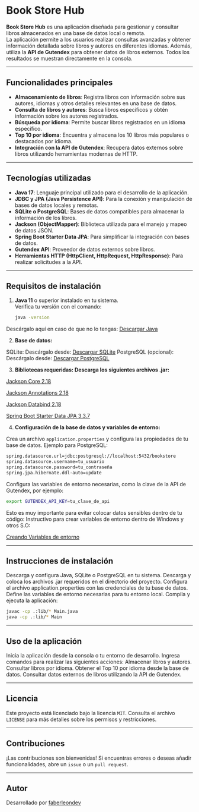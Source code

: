 # Book Store Hub

**Book Store Hub** es una aplicación diseñada para gestionar y consultar libros almacenados en una base de datos local o remota.  
La aplicación permite a los usuarios realizar consultas avanzadas y obtener información detallada sobre libros y autores en diferentes idiomas. Además, utiliza la **API de Gutendex** para obtener datos de libros externos. Todos los resultados se muestran directamente en la consola.

---

## Funcionalidades principales
- **Almacenamiento de libros**: Registra libros con información sobre sus autores, idiomas y otros detalles relevantes en una base de datos.
- **Consulta de libros y autores**: Busca libros específicos y obtén información sobre los autores registrados.
- **Búsqueda por idioma**: Permite buscar libros registrados en un idioma específico.
- **Top 10 por idioma**: Encuentra y almacena los 10 libros más populares o destacados por idioma.
- **Integración con la API de Gutendex**: Recupera datos externos sobre libros utilizando herramientas modernas de HTTP.

---

## Tecnologías utilizadas

- **Java 17**: Lenguaje principal utilizado para el desarrollo de la aplicación.
- **JDBC y JPA (Java Persistence API)**: Para la conexión y manipulación de bases de datos locales y remotas.
- **SQLite o PostgreSQL**: Bases de datos compatibles para almacenar la información de los libros.
- **Jackson (ObjectMapper)**: Biblioteca utilizada para el manejo y mapeo de datos JSON.
- **Spring Boot Starter Data JPA**: Para simplificar la integración con bases de datos.
- **Gutendex API**: Proveedor de datos externos sobre libros.
- **Herramientas HTTP (HttpClient, HttpRequest, HttpResponse)**: Para realizar solicitudes a la API.

---

## Requisitos de instalación
1. **Java 11** o superior instalado en tu sistema.  
   Verifica tu versión con el comando:
   ```bash
   java -version

Descárgalo aquí en caso de que no lo tengas:
[Descargar Java](https://www.oracle.com/java/technologies/javase-downloads.html)

2. **Base de datos:**

SQLite: Descárgalo desde:
[Descargar SQLite](https://www.sqlite.org/download.html)
PostgreSQL (opcional): Descárgalo desde:
[Descargar PostgreSQL](https://www.postgresql.org/download/)

3. **Bibliotecas requeridas: Descarga los siguientes archivos .jar:**

[Jackson Core 2.18](https://repo1.maven.org/maven2/com/fasterxml/jackson/core/jackson-core/2.18/jackson-core-2.18.0.jar)

[Jackson Annotations 2.18](https://repo1.maven.org/maven2/com/fasterxml/jackson/core/jackson-annotations/2.18/jackson-annotations-2.18.0.jar)

[Jackson Databind 2.18](https://repo1.maven.org/maven2/com/fasterxml/jackson/core/jackson-databind/2.18/jackson-databind-2.18.0.jar)

[Spring Boot Starter Data JPA 3.3.7](https://repo1.maven.org/maven2/org/springframework/boot/spring-boot-starter-data-jpa/3.3.7/spring-boot-starter-data-jpa-3.3.7.jar)

4. **Configuración de la base de datos y variables de entorno:**

Crea un archivo ``application.properties`` y configura las propiedades de tu base de datos.
Ejemplo para PostgreSQL:

```bash
spring.datasource.url=jdbc:postgresql://localhost:5432/bookstore
spring.datasource.username=tu_usuario
spring.datasource.password=tu_contraseña
spring.jpa.hibernate.ddl-auto=update
```
Configura las variables de entorno necesarias, como la clave de la API de Gutendex, por ejemplo:

```bash
export GUTENDEX_API_KEY=tu_clave_de_api
```
Esto es muy importante para evitar colocar datos sensibles dentro de tu código: Instructivo para crear variables de entorno dentro de Windows y otros S.O:

[Creando Variables de entorno](https://www.aluracursos.com/blog/como-configurar-variables-de-entorno-en-windows-linux-y-macos)

---
## Instrucciones de instalación

Descarga y configura Java, SQLite o PostgreSQL en tu sistema.
Descarga y coloca los archivos .jar requeridos en el directorio del proyecto.
Configura el archivo application.properties con las credenciales de tu base de datos.
Define las variables de entorno necesarias para tu entorno local.
Compila y ejecuta la aplicación:

```bash
javac -cp .:lib/* Main.java
java -cp .:lib/* Main
```
---
## Uso de la aplicación
Inicia la aplicación desde la consola o tu entorno de desarrollo.
Ingresa comandos para realizar las siguientes acciones:
Almacenar libros y autores.
Consultar libros por idioma.
Obtener el Top 10 por idioma desde la base de datos.
Consultar datos externos de libros utilizando la API de Gutendex.

---
## Licencia
Este proyecto está licenciado bajo la licencia ``MIT``. Consulta el archivo ``LICENSE`` para más detalles sobre los permisos y restricciones.

---
## Contribuciones
¡Las contribuciones son bienvenidas! Si encuentras errores o deseas añadir funcionalidades, abre un ``issue`` o un ``pull request``.

---
## Autor

Desarrollado por [faberleondev](https://github.com/faberleondev)